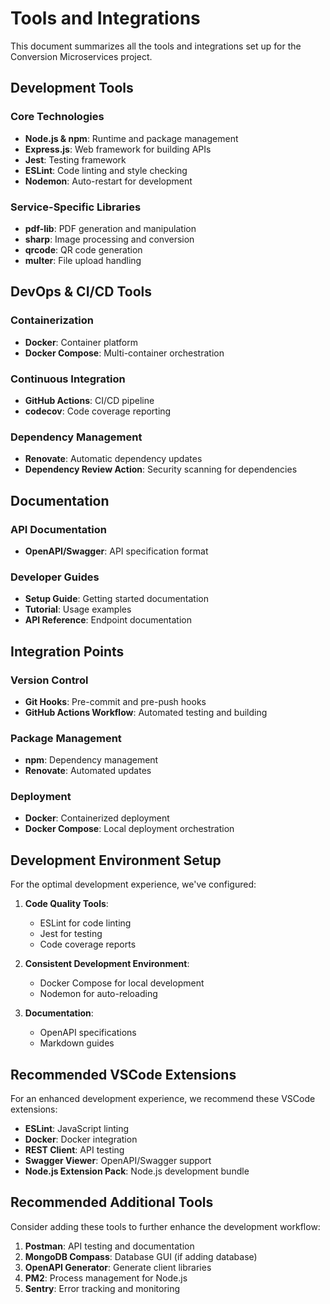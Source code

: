 # Tools and Integrations

This document summarizes all the tools and integrations set up for the Conversion Microservices project.

## Development Tools

### Core Technologies
- **Node.js & npm**: Runtime and package management
- **Express.js**: Web framework for building APIs
- **Jest**: Testing framework
- **ESLint**: Code linting and style checking
- **Nodemon**: Auto-restart for development

### Service-Specific Libraries
- **pdf-lib**: PDF generation and manipulation
- **sharp**: Image processing and conversion
- **qrcode**: QR code generation
- **multer**: File upload handling

## DevOps & CI/CD Tools

### Containerization
- **Docker**: Container platform
- **Docker Compose**: Multi-container orchestration

### Continuous Integration
- **GitHub Actions**: CI/CD pipeline
- **codecov**: Code coverage reporting

### Dependency Management
- **Renovate**: Automatic dependency updates
- **Dependency Review Action**: Security scanning for dependencies

## Documentation

### API Documentation
- **OpenAPI/Swagger**: API specification format

### Developer Guides
- **Setup Guide**: Getting started documentation
- **Tutorial**: Usage examples
- **API Reference**: Endpoint documentation

## Integration Points

### Version Control
- **Git Hooks**: Pre-commit and pre-push hooks
- **GitHub Actions Workflow**: Automated testing and building

### Package Management
- **npm**: Dependency management
- **Renovate**: Automated updates

### Deployment
- **Docker**: Containerized deployment
- **Docker Compose**: Local deployment orchestration

## Development Environment Setup

For the optimal development experience, we've configured:

1. **Code Quality Tools**:
   - ESLint for code linting
   - Jest for testing
   - Code coverage reports

2. **Consistent Development Environment**:
   - Docker Compose for local development
   - Nodemon for auto-reloading

3. **Documentation**:
   - OpenAPI specifications
   - Markdown guides

## Recommended VSCode Extensions

For an enhanced development experience, we recommend these VSCode extensions:

- **ESLint**: JavaScript linting
- **Docker**: Docker integration
- **REST Client**: API testing
- **Swagger Viewer**: OpenAPI/Swagger support
- **Node.js Extension Pack**: Node.js development bundle

## Recommended Additional Tools

Consider adding these tools to further enhance the development workflow:

1. **Postman**: API testing and documentation
2. **MongoDB Compass**: Database GUI (if adding database)
3. **OpenAPI Generator**: Generate client libraries
4. **PM2**: Process management for Node.js
5. **Sentry**: Error tracking and monitoring